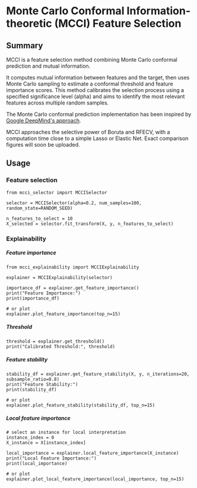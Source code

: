 # Monte Carlo Conformal Information-theoretic (MCCI) Feature Selection

## Summary

MCCI is a feature selection method combining Monte Carlo conformal prediction and mutual information.

It computes mutual information between features and the target, then uses Monte Carlo sampling to estimate a conformal threshold and feature importance scores.
This method calibrates the selection process using a specified significance level (alpha) and aims to identify the most relevant features across multiple random samples.

The Monte Carlo conformal prediction implementation has been inspired by [Google DeepMind's approach](https://github.com/google-deepmind/uncertain_ground_truth/blob/main/monte_carlo.py).

MCCI approaches the selective power of Boruta and RFECV, with a computation time close to a simple Lasso or Elastic Net. Exact comparison figures will soon be uploaded.

## Usage

### Feature selection
```
from mcci_selector import MCCISelector

selector = MCCISelector(alpha=0.2, num_samples=100, random_state=RANDOM_SEED)

n_features_to_select = 10
X_selected = selector.fit_transform(X, y, n_features_to_select)
```

### Explainability

##### Feature importance
```
from mcci_explainability import MCCIExplainability

explainer = MCCIExplainability(selector)

importance_df = explainer.get_feature_importance()
print("Feature Importance:")
print(importance_df)

# or plot
explainer.plot_feature_importance(top_n=15)
```

##### Threshold
```
threshold = explainer.get_threshold()
print("Calibrated Threshold:", threshold)
```

##### Feature stability
```
stability_df = explainer.get_feature_stability(X, y, n_iterations=20, subsample_ratio=0.8)
print("Feature Stability:")
print(stability_df)

# or plot
explainer.plot_feature_stability(stability_df, top_n=15)
```

##### Local feature importance
```
# select an instance for local interpretation
instance_index = 0
X_instance = X[instance_index]

local_importance = explainer.local_feature_importance(X_instance)
print("Local Feature Importance:")
print(local_importance)

# or plot
explainer.plot_local_feature_importance(local_importance, top_n=15)
```


